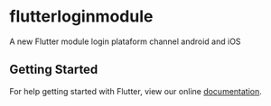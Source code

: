 # flutterloginmodule

A new Flutter module login plataform channel android and iOS

## Getting Started

For help getting started with Flutter, view our online
[documentation](https://flutter.dev/).
